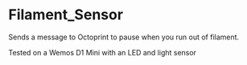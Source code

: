 # Filament_Sensor
Sends a message to Octoprint to pause when you run out of filament.

Tested on a Wemos D1 Mini with an LED and light sensor
